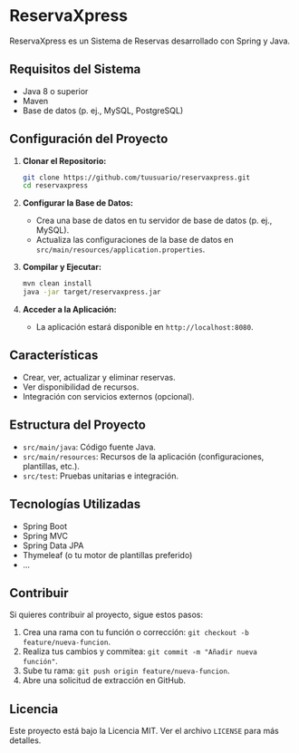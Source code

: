 # ReservaXpress

ReservaXpress es un Sistema de Reservas desarrollado con Spring y Java.

## Requisitos del Sistema

- Java 8 o superior
- Maven
- Base de datos (p. ej., MySQL, PostgreSQL)

## Configuración del Proyecto

1. **Clonar el Repositorio:**
    ```bash
    git clone https://github.com/tuusuario/reservaxpress.git
    cd reservaxpress
    ```

2. **Configurar la Base de Datos:**
    - Crea una base de datos en tu servidor de base de datos (p. ej., MySQL).
    - Actualiza las configuraciones de la base de datos en `src/main/resources/application.properties`.

3. **Compilar y Ejecutar:**
    ```bash
    mvn clean install
    java -jar target/reservaxpress.jar
    ```

4. **Acceder a la Aplicación:**
    - La aplicación estará disponible en `http://localhost:8080`.

## Características

- Crear, ver, actualizar y eliminar reservas.
- Ver disponibilidad de recursos.
- Integración con servicios externos (opcional).

## Estructura del Proyecto

- `src/main/java`: Código fuente Java.
- `src/main/resources`: Recursos de la aplicación (configuraciones, plantillas, etc.).
- `src/test`: Pruebas unitarias e integración.

## Tecnologías Utilizadas

- Spring Boot
- Spring MVC
- Spring Data JPA
- Thymeleaf (o tu motor de plantillas preferido)
- ...

## Contribuir

Si quieres contribuir al proyecto, sigue estos pasos:

1. Crea una rama con tu función o corrección: `git checkout -b feature/nueva-funcion`.
2. Realiza tus cambios y commitea: `git commit -m "Añadir nueva función"`.
3. Sube tu rama: `git push origin feature/nueva-funcion`.
4. Abre una solicitud de extracción en GitHub.

## Licencia

Este proyecto está bajo la Licencia MIT. Ver el archivo `LICENSE` para más detalles.
